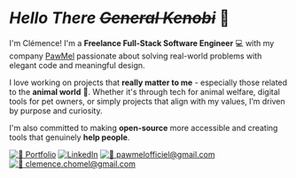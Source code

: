 <!---
chomelc/chomelc is a ✨ special ✨ repository because its `README.md` (this file) appears on your GitHub profile.
You can click the Preview link to take a look at your changes.
--->

# *Hello There ~~General Kenobi~~* :vulcan_salute:

I'm Clémence! I'm a **Freelance Full-Stack Software Engineer** :computer: with my company [PawMel](https://github.com/PawMelOfficiel) passionate about solving real-world problems with elegant code and meaningful design.

I love working on projects that **really matter to me** - especially those related to the **animal world** 🐾. Whether it's through tech for animal welfare, digital tools for pet owners, or simply projects that align with my values, I’m driven by purpose and curiosity.

I'm also committed to making **open-source** more accessible and creating tools that genuinely **help people**.

<!-- Badges -->
[![🔗 Portfolio](https://img.shields.io/badge/Portofolio-2E6E49?logo=github&logoColor=white)](https://dev.pawmel.com)
[![LinkedIn](https://custom-icon-badges.demolab.com/badge/LinkedIn-0A66C2?logo=linkedin-white&logoColor=fff)](https://www.linkedin.com/in/clemencechomel/)
[![📧 pawmelofficiel@gmail.com](https://img.shields.io/badge/-pawmelofficiel-c14438?style=flat&logo=gmail&logoColor=white)](mailto:pawmelofficiel@gmail.com)
[![📧 clemence.chomel@gmail.com](https://img.shields.io/badge/-clemence.chomel-c14438?style=flat&logo=gmail&logoColor=white)](mailto:clemence.chomel@gmail.com)